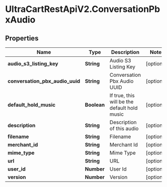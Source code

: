 # UltraCartRestApiV2.ConversationPbxAudio

## Properties
Name | Type | Description | Notes
------------ | ------------- | ------------- | -------------
**audio_s3_listing_key** | **String** | Audio S3 Listing Key | [optional] 
**conversation_pbx_audio_uuid** | **String** | Conversation Pbx Audio UUID | [optional] 
**default_hold_music** | **Boolean** | If true, this will be the default hold music | [optional] 
**description** | **String** | Description of this audio | [optional] 
**filename** | **String** | Filename | [optional] 
**merchant_id** | **String** | Merchant Id | [optional] 
**mime_type** | **String** | Mime Type | [optional] 
**url** | **String** | URL | [optional] 
**user_id** | **Number** | User Id | [optional] 
**version** | **Number** | Version | [optional] 


